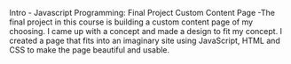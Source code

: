 Intro - Javascript Programming: Final Project Custom Content Page -The final project in this course is building a custom content page of my choosing. I came up with a concept and made a design to fit my concept. I created a page that fits into an imaginary site using JavaScript, HTML and CSS to make the page beautiful and usable.
